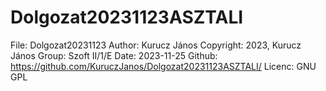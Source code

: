 ﻿# Dolgozat20231123ASZTALI
 
File: Dolgozat20231123
Author: Kurucz János
Copyright: 2023, Kurucz János
Group: Szoft II/1/E
Date: 2023-11-25
Github: https://github.com/KuruczJanos/Dolgozat20231123ASZTALI/
Licenc: GNU GPL
